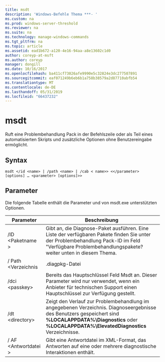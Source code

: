 ```yaml
---
title: msdt
description: 'Windows-Befehle Thema ***- '
ms.custom: na
ms.prod: windows-server-threshold
ms.reviewer: na
ms.suite: na
ms.technology: manage-windows-commands
ms.tgt_pltfrm: na
ms.topic: article
ms.assetid: ead1b672-a120-4e16-94aa-a8e13602c1d0
author: coreyp-at-msft
ms.author: coreyp
manager: dongill
ms.date: 10/16/2017
ms.openlocfilehash: ba411cf73026afe9990e5c32824e3dc277507891
ms.sourcegitcommit: eaf071249b6eb6b1a758b38579a2d87710abfb54
ms.translationtype: MT
ms.contentlocale: de-DE
ms.lasthandoff: 05/31/2019
ms.locfileid: "66437232"
---
```

# <a name="msdt"></a>msdt



Ruft eine Problembehandlung Pack in der Befehlszeile oder als Teil eines automatisierten Skripts und zusätzliche Optionen ohne Benutzereingabe ermöglicht.

## <a name="syntax"></a>Syntax

```
msdt </id <name> | /path <name> | /cab < name>> <</parameter> [options] … <parameter> [options]>>
```

## <a name="parameters"></a>Parameter

Die folgende Tabelle enthält die Parameter und von msdt.exe unterstützten Optionen.


|      Parameter      |                                                                                            Beschreibung                                                                                             |
|---------------------|----------------------------------------------------------------------------------------------------------------------------------------------------------------------------------------------------|
| /ID \<Paketname > |        Gibt an, die Diagnose-Paket ausführen. Eine Liste der verfügbaren Pakete finden Sie unter der Problembehandlung Pack-ID im Feld "Verfügbare Problembehandlungspakete? weiter unten in diesem Thema.         |
|  / Path \<Verzeichnis  |                                                                                           .diagpkg-Datei                                                                                            |
|   /dci \<passkey>   |                                        Bereits das Hauptschlüssel Feld Msdt an. Dieser Parameter wird nur verwendet, wenn ein Anbieter für technischen Support einen Hauptschlüssel zur Verfügung gestellt.                                         |
|  /dt \<directory>   | Zeigt den Verlauf zur Problembehandlung im angegebenen Verzeichnis. Diagnoseergebnisse des Benutzers gespeichert sind **%LOCALAPPDATA%\Diagnostics** oder **%LOCALAPPDATA%\ElevatedDiagnostics** Verzeichnisse. |
| / AF \<Antwortdatei >  |                                               Gibt eine Antwortdatei im XML-Format, das Antworten auf eine oder mehrere diagnostische Interaktionen enthält.                                               |

